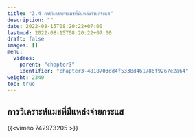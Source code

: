 ```yaml
---
title: "3.4 การวิเคราะห์แมชที่มีแหล่งจ่ายกระแส"
description: ""
date: 2022-08-15T08:20:22+07:00
lastmod: 2022-08-15T08:20:22+07:00
draft: false
images: []
menu:
  videos:
    parent: "chapter3"
    identifier: "chapter3-4818703dd4f5338d461786f9267e2a64"
weight: 2340
toc: true
---
```


## การวิเคราะห์แมชที่มีแหล่งจ่ายกระแส

{{<vimeo 742973205 >}}